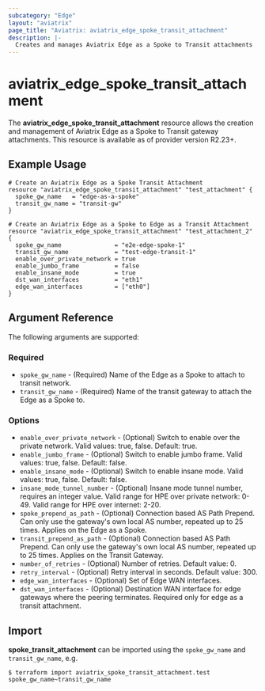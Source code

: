 ```yaml
---
subcategory: "Edge"
layout: "aviatrix"
page_title: "Aviatrix: aviatrix_edge_spoke_transit_attachment"
description: |-
  Creates and manages Aviatrix Edge as a Spoke to Transit attachments
---
```


# aviatrix_edge_spoke_transit_attachment

The **aviatrix_edge_spoke_transit_attachment** resource allows the creation and management of Aviatrix Edge as a Spoke to Transit gateway attachments. This resource is available as of provider version R2.23+.

## Example Usage

```hcl
# Create an Aviatrix Edge as a Spoke Transit Attachment
resource "aviatrix_edge_spoke_transit_attachment" "test_attachment" {
  spoke_gw_name   = "edge-as-a-spoke"
  transit_gw_name = "transit-gw"
}
```
```hcl
# Create an Aviatrix Edge as a Spoke to Edge as a Transit Attachment
resource "aviatrix_edge_spoke_transit_attachment" "test_attachment_2" {
  spoke_gw_name               = "e2e-edge-spoke-1"
  transit_gw_name             = "test-edge-transit-1"
  enable_over_private_network = true
  enable_jumbo_frame          = false
  enable_insane_mode          = true
  dst_wan_interfaces          = "eth1"
  edge_wan_interfaces         = ["eth0"]
}
```

## Argument Reference

The following arguments are supported:

### Required

* `spoke_gw_name` - (Required) Name of the Edge as a Spoke to attach to transit network.
* `transit_gw_name` - (Required) Name of the transit gateway to attach the Edge as a Spoke to.

### Options

* `enable_over_private_network` - (Optional) Switch to enable over the private network. Valid values: true, false. Default: true.
* `enable_jumbo_frame` - (Optional) Switch to enable jumbo frame. Valid values: true, false. Default: false.
* `enable_insane_mode` - (Optional) Switch to enable insane mode. Valid values: true, false. Default: false.
* `insane_mode_tunnel_number` - (Optional) Insane mode tunnel number, requires an integer value. Valid range for HPE over private network: 0-49. Valid range for HPE over internet: 2-20.
* `spoke_prepend_as_path` - (Optional) Connection based AS Path Prepend. Can only use the gateway's own local AS number, repeated up to 25 times. Applies on the Edge as a Spoke.
* `transit_prepend_as_path` - (Optional) Connection based AS Path Prepend. Can only use the gateway's own local AS number, repeated up to 25 times. Applies on the Transit Gateway.
* `number_of_retries` - (Optional) Number of retries. Default value: 0.
* `retry_interval` - (Optional) Retry interval in seconds. Default value: 300.
* `edge_wan_interfaces` - (Optional) Set of Edge WAN interfaces.
* `dst_wan_interfaces` - (Optional) Destination WAN interface for edge gateways where the peering terminates. Required only for edge as a transit attachment. 

## Import

**spoke_transit_attachment** can be imported using the `spoke_gw_name` and `transit_gw_name`, e.g.

```
$ terraform import aviatrix_spoke_transit_attachment.test spoke_gw_name~transit_gw_name
```
